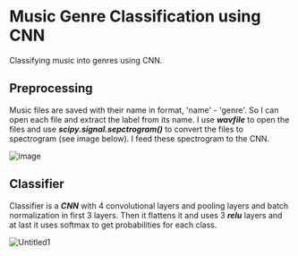 # Music Genre Classification using CNN
Classifying music into genres using CNN.

## Preprocessing
Music files are saved with their name in format, 'name' - 'genre'. So I can open each file and extract the label from its name. I use ***wavfile*** to open the files and use ***scipy.signal.sepctrogram()*** to convert the files to spectrogram (see image below). I feed these spectrogram to the CNN.

![image](https://user-images.githubusercontent.com/106041952/178120953-7ffe2203-220c-4286-8034-5b08778da4b6.png)

## Classifier
Classifier is a ***CNN*** with 4 convolutional layers and pooling layers and batch normalization in first 3 layers. Then it flattens it and uses 3 ***relu*** layers and at last it uses softmax to get probabilities for each class.

![Untitled1](https://user-images.githubusercontent.com/106041952/178121777-24c4b5a9-4b1d-4674-8ff9-1db8a6af0f31.png)

